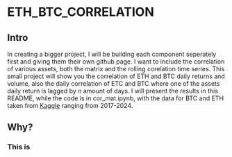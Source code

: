 # ETH_BTC_CORRELATION
## Intro
In creating a bigger project, I will be building each component seperately first and giving them their own github page. I want to include the correlation of various assets, both the matrix and the rolling corelation time series. This small project will show you the correlation of ETH and BTC daily returns and volume, also the daily correlation of ETC and BTC where one of the assets daily return is lagged by $n$ amount of days. I will present the results in this README, while the code is in cor_mat.ipynb, with the data for BTC and ETH taken from [Kaggle][1] ranging from 2017-2024. 
## Why?
### This is 


[1]:https://www.kaggle.com/datasets/kapturovalexander/bitcoin-and-ethereum-prices-from-start-to-2023?select=ETH-USD+%2801-05.2024%29.csv "Kaggle"
